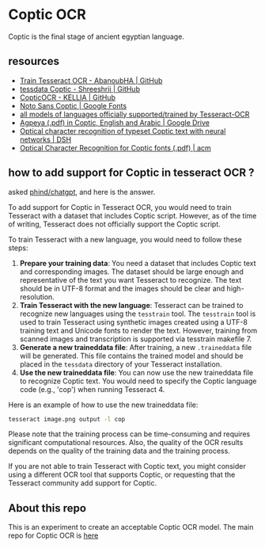 # Coptic OCR

Coptic is the final stage of ancient egyptian language.

## resources

- [Train Tesseract OCR - AbanoubHA | GitHub](https://github.com/abanoubha/train-tesseract-ocr)
- [tessdata Coptic - Shreeshrii | GitHub](https://github.com/Shreeshrii/tessdata_coptic)
- [CopticOCR - KELLIA | GitHub](https://github.com/KELLIA/CopticOCR/tree/master)
- [Noto Sans Coptic | Google Fonts](https://fonts.google.com/noto/specimen/Noto+Sans+Coptic)
- [all models of languages officially supported/trained by Tesseract-OCR](https://tesseract-ocr.github.io/tessdoc/Data-Files.html)
- [Agpeya (.pdf) in Coptic, English and Arabic | Google Drive](https://drive.google.com/file/d/1ICJSAjJO0sTq0PkPOwp8TCbYuwU1eDx0/view)
- [Optical character recognition of typeset Coptic text with neural networks | DSH](https://academic.oup.com/dsh/article/34/Supplement_1/i135/5476096)
- [Optical Character Recognition for Coptic fonts (.pdf) | acm](https://dl.acm.org/doi/pdf/10.1145/3322905.3322931)

## how to add support for Coptic in tesseract OCR ?

asked [phind/chatgpt](https://www.phind.com/), and here is the answer.

To add support for Coptic in Tesseract OCR, you would need to train Tesseract with a dataset that includes Coptic script. However, as of the time of writing, Tesseract does not officially support the Coptic script.

To train Tesseract with a new language, you would need to follow these steps:

1. __Prepare your training data__: You need a dataset that includes Coptic text and corresponding images. The dataset should be large enough and representative of the text you want Tesseract to recognize. The text should be in UTF-8 format and the images should be clear and high-resolution.
2. __Train Tesseract with the new language__: Tesseract can be trained to recognize new languages using the `tesstrain` tool. The `tesstrain` tool is used to train Tesseract using synthetic images created using a UTF-8 training text and Unicode fonts to render the text. However, training from scanned images and transcription is supported via tesstrain makefile 7.
3. __Generate a new traineddata file__: After training, a new `.traineddata` file will be generated. This file contains the trained model and should be placed in the `tessdata` directory of your Tesseract installation.
4. __Use the new traineddata file__: You can now use the new traineddata file to recognize Coptic text. You would need to specify the Coptic language code (e.g., 'cop') when running Tesseract 4.

Here is an example of how to use the new traineddata file:

```sh
tesseract image.png output -l cop
```

Please note that the training process can be time-consuming and requires significant computational resources. Also, the quality of the OCR results depends on the quality of the training data and the training process.

If you are not able to train Tesseract with Coptic text, you might consider using a different OCR tool that supports Coptic, or requesting that the Tesseract community add support for Coptic.

## About this repo

This is an experiment to create an acceptable Coptic OCR model. The main repo for Coptic OCR is [here](https://github.com/abanoubha/coptic-ocr)
